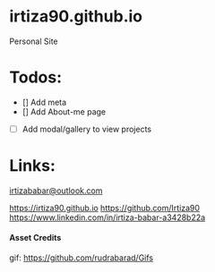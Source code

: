 # irtiza90.github.io
 Personal Site

# Todos:
- [] Add meta
- [] Add About-me page
- [ ] Add modal/gallery to view projects

# Links:
irtizababar@outlook.com

https://irtiza90.github.io
https://github.com/Irtiza90
https://www.linkedin.com/in/irtiza-babar-a3428b22a


#### Asset Credits
gif: https://github.com/rudrabarad/Gifs